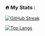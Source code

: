 
### :fire: My Stats :
[![GitHub Streak](http://github-readme-streak-stats.herokuapp.com?user=sjpalf&count_private=true&theme=neon-dark&date_format=j%20M%5B%20Y%5D)](https://git.io/streak-stats)

[![Top Langs](https://github-readme-stats.vercel.app/api/top-langs/?username=sjpalf&count_private=true&layout=compact&theme=vision-friendly-dark)](https://github.com/anuraghazra/github-readme-stats)
